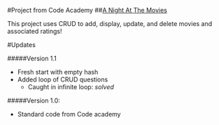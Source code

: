 #Project from Code Academy
##[A Night At The Movies](http://www.codecademy.com/courses/ruby-beginner-en-0i8v1/0/1?curriculum_id=5059f8619189a5000201fbcb)

This project uses CRUD to add, display, update, and delete movies and associated ratings!

#Updates

#####Version 1.1
* Fresh start with empty hash
* Added loop of CRUD questions
  * Caught in infinite loop: *solved*

#####Version 1.0:
* Standard code from Code academy